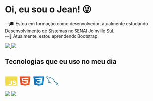 # Oi, eu sou o **Jean**! 😜

--🎓 Estou em formação como desenvolvedor, atualmente estudando Desenvolvimento de Sistemas no SENAI Joinville Sul.<br>
--🌱 Atualmente, estou aprendendo Bootstrap.<br>



<a href="https://beacons.ai/JeanC-Ribeiro">
  <img height="180em" src="https://github-readme-stats.vercel.app/api?username=JeanC-Ribeiro&show_icons=true&theme=dark&include_all_commits=true&count_private=true"/>
  <img height="180em" src="https://github-readme-stats.vercel.app/api/top-langs/?username=JeanC-Ribeiro&layout=compact&langs_count=16&theme=dark"/>
</a>


<h2 class="heading-element" dir="auto">Tecnologias que eu uso no meu dia</h2>

<div style="display: inline_block"><br>
  <img align="center" alt="Jean-Js" height="30" width="40" src="https://raw.githubusercontent.com/devicons/devicon/master/icons/javascript/javascript-plain.svg">
  <img align="center" alt="Jean-HTML" height="30" width="40" src="https://raw.githubusercontent.com/devicons/devicon/master/icons/html5/html5-original.svg">
  <img align="center" alt="Jean-CSS" height="30" width="40" src="https://raw.githubusercontent.com/devicons/devicon/master/icons/css3/css3-original.svg">
  <img align="center" alt="Jean-MySQL" height="30" width="40" src="https://raw.githubusercontent.com/devicons/devicon/master/icons/mysql/mysql-original.svg">
</div><br

<div> 
  <a href = "mailto:jeancr3211@gmail.com"><img src="https://img.shields.io/badge/-Gmail-%23333?style=for-the-badge&logo=gmail&logoColor=white" target="_blank"></a>
  <a href="https://www.linkedin.com/in/jean-carlos-ribeiro-9077a5213" target="_blank"><img src="https://img.shields.io/badge/-LinkedIn-%230077B5?style=for-the-badge&logo=linkedin&logoColor=white" target="_blank"></a> 
  
</div>
    
